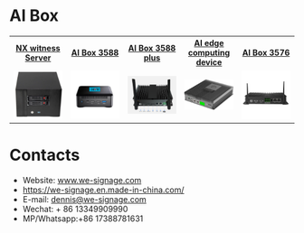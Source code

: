 # AI Box


<table textalign="center">
<tr>
    <th><a href="./nx/specification/nas-3588.jpg">NX witness Server</a></th>
    <th><a href="./3588-box/specification/3588-box-1.png">AI Box 3588</a></th>
     <th><a href="./3588-box/specification/3588-box-plus.png">AI Box 3588 plus</a></th>
    <th><a href="./ai-box/">AI edge computing device</a></th>
    <th><a href="./3576-box/specification/3576-box.png">AI Box 3576</a></th>
</tr>
<tr>
    <td width="20%"><a href="./nx/specification/nas-3588.jpg"><img src="./img/nx-box.jpg" width="300" height="auto"/></a></td>
     <td width="20%"><a href="./3588-box/specification/3588-box-1.png"><img src="./img/3588box-1.png" width="100%" height="auto"/></a></td>
        <td width="20%"><a href="./3588-box/specification/3588-box-plus.png"><img src="./img/3588-p.png" width="100%" height="auto"/></a></td>
    <td width="20%"><a href="./ai-box/"><img src="./img/ai-box.jpg" width="300" height="auto"/></a></td>
     <td width="20%"><a href="./3576-box/specification/3576-box.png"><img src="./img/3576-box.jpg" width="300" height="auto"/></a></td>
</tr>
</table>

# Contacts

- Website: www.we-signage.com
- https://we-signage.en.made-in-china.com/
- E-mail: dennis@we-signage.com
- Wechat: + 86 13349909990
- MP/Whatsapp:+86 17388781631
